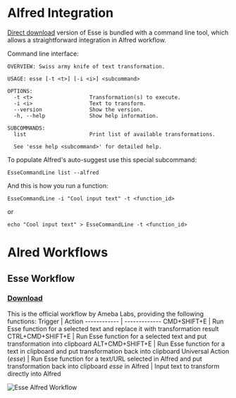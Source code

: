 # Alfred Integration

[Direct download](https://github.com/amebalabs/Esse/releases) version of Esse is bundled with a command line tool, which allows a straightforward integration in Alfred workflow.

Command line interface:

```
OVERVIEW: Swiss army knife of text transformation.

USAGE: esse [-t <t>] [-i <i>] <subcommand>

OPTIONS:
  -t <t>                  Transformation(s) to execute.
  -i <i>                  Text to transform.
  --version               Show the version.
  -h, --help              Show help information.

SUBCOMMANDS:
  list                    Print list of available transformations.

  See 'esse help <subcommand>' for detailed help.
```

To populate Alfred's auto-suggest use this special subcommand:

```
EsseCommandLine list --alfred
```

And this is how you run a function:

```
EsseCommandLine -i "Cool input text" -t <function_id>
```
or 
```
echo "Cool input text" > EsseCommandLine -t <function_id>
```

# Alred Workflows
## Esse Workflow

### [Download](https://github.com/amebalabs/Esse/raw/master/Alfred/Esse.alfredworkflow)

This is the official workflow by Ameba Labs, providing the following functions:
Trigger | Action
------------ | -------------
CMD+SHIFT+E | Run Esse function for a selected text and replace it with transformation result
CTRL+CMD+SHIFT+E | Run Esse function for a selected text and put transformation into clipboard
ALT+CMD+SHIFT+E | Run Esse function for a text in clipboard and put transformation back into clipboard
Universal Action (*esse*) | Run Esse function for a text/URL selected in Alfred and put transformation back into clipboard
*esse* in Alfred | Input text to transform directly into Alfred

![Esse Alfred Workflow](Esse.png)
